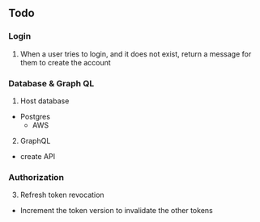 ## Todo

### Login

1. When a user tries to login, and it does not exist, return a message for them to create the account

### Database & Graph QL

1. Host database

- Postgres
  - AWS

2. GraphQL

- create API

### Authorization

3. Refresh token revocation

- Increment the token version to invalidate the other tokens
